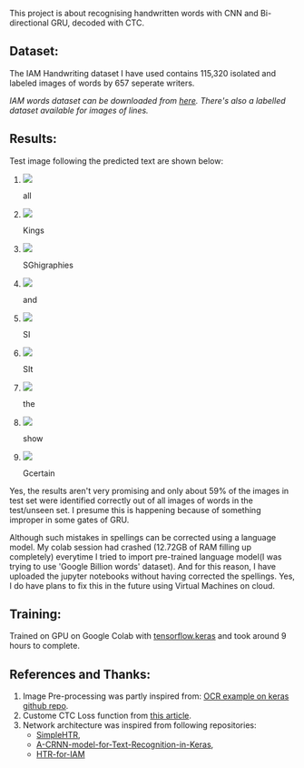 This project is about recognising handwritten words with CNN and Bi-directional GRU, decoded with CTC.

## Dataset:
The IAM Handwriting dataset I have used contains 115,320 isolated and labeled images of words by 657 seperate writers.

<i>IAM words dataset can be downloaded from <a href=http://www.fki.inf.unibe.ch/databases/iam-handwriting-database>here</a>. There's also a labelled dataset available for images of lines.</br></i>

## Results:

Test image following the predicted text are shown below:

<ol>

<div><li><a href=""><img src="https://raw.githubusercontent.com/naveen-9697/Handwritten-text-recognition-OCR----IAM-dataset---CNN-and-BiRNN/master/some%20images/g06-037k-01-02.png"/></a></a><p>all</p></div></li>

 <div><li><a href=""><img src="https://raw.githubusercontent.com/naveen-9697/Handwritten-text-recognition-OCR----IAM-dataset---CNN-and-BiRNN/master/some%20images/d03-112-01-03.png"/></a></a><p>Kings</p></div></li>
 
  <div><li><a href=""><img src="https://raw.githubusercontent.com/naveen-9697/Handwritten-text-recognition-OCR----IAM-dataset---CNN-and-BiRNN/master/some%20images/g07-038-01-02.png"/></a><p>SGhigraphies</p></div></li>
  
 <div><li><a href=""><img src="https://raw.githubusercontent.com/naveen-9697/Handwritten-text-recognition-OCR----IAM-dataset---CNN-and-BiRNN/master/some%20images/l04-098-00-06.png"/></a></a><p>and</p></div></li>

 <div><li><a href=""><img src="https://raw.githubusercontent.com/naveen-9697/Handwritten-text-recognition-OCR----IAM-dataset---CNN-and-BiRNN/master/some%20images/b05-098-03-06.png"/></a></a><p>SI</p></div></li>
 
  <div><li><a href=""><img src="https://raw.githubusercontent.com/naveen-9697/Handwritten-text-recognition-OCR----IAM-dataset---CNN-and-BiRNN/master/some%20images/a01-122-05-06.png"/></a></a><p>SIt</p></div></li>
  
 <div><li><a href=""><img src="https://raw.githubusercontent.com/naveen-9697/Handwritten-text-recognition-OCR----IAM-dataset---CNN-and-BiRNN/master/some%20images/a03-030-04-05.png"/></a></a><p>the</p></div></li>
 
 <div><li><a href=""><img src="https://raw.githubusercontent.com/naveen-9697/Handwritten-text-recognition-OCR----IAM-dataset---CNN-and-BiRNN/master/some%20images/e04-004-04-01.png"/></a></a><p>show</p></div></li>
 
 <div><li><a href=""><img src="https://raw.githubusercontent.com/naveen-9697/Handwritten-text-recognition-OCR----IAM-dataset---CNN-and-BiRNN/master/some%20images/k04-017-08-07.png"/></a></a><p>Gcertain</p></div></li>

</ol>

Yes, the results aren't very promising and only about 59% of the images in test set were identified correctly out of all images of words in the test/unseen set. I presume this is happening because of something improper in some gates of GRU. 

Although such mistakes in spellings can be corrected using a language model. My colab session had crashed (12.72GB of RAM filling up completely) everytime I tried to import pre-trained language model(I was trying to use 'Google Billion words' dataset). And for this reason, I have uploaded the jupyter notebooks without having corrected the spellings. Yes, I do have plans to fix this in the future using Virtual Machines on cloud.


## Training:
Trained on GPU on Google Colab with <a href=https://www.tensorflow.org/api_docs/python/tf/keras>tensorflow.keras</a> and took around 9 hours to complete.

## References and Thanks:
<ol>
<li>Image Pre-processing was partly inspired from: <a href ="https://github.com/keras-team/keras/blob/1a3ee8441933fc007be6b2beb47af67998d50737/examples/image_ocr.py"> OCR example on keras github repo</a>.</li>
<li>Custome CTC Loss function from <a href=https://towardsdatascience.com/intuitively-understanding-connectionist-temporal-classification-3797e43a86c>this article</a>.</li>
<li>Network architecture was inspired from following repositories:
  <ul>
    <li><a href=https://github.com/githubharald/SimpleHTR>SimpleHTR</a>,</li>
    <li><a href=https://github.com/TheAILearner/A-CRNN-model-for-Text-Recognition-in-Keras>A-CRNN-model-for-Text-Recognition-in-Keras</a>,</li>
    <li><a href=https://github.com/tuandoan998/HTR-for-IAM>HTR-for-IAM</a></li>
  </ul>
</ol>
